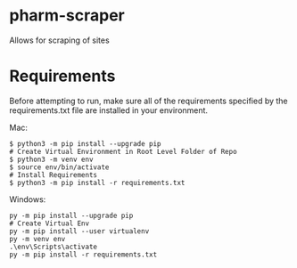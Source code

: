 # pharm-scraper
Allows for scraping of sites

# Requirements

Before attempting to run, make sure all of the requirements specified by the requirements.txt file are installed in your environment. 

Mac:

```
$ python3 -m pip install --upgrade pip
# Create Virtual Environment in Root Level Folder of Repo
$ python3 -m venv env
$ source env/bin/activate
# Install Requirements
$ python3 -m pip install -r requirements.txt

```

Windows:
```
py -m pip install --upgrade pip
# Create Virtual Env
py -m pip install --user virtualenv
py -m venv env
.\env\Scripts\activate
py -m pip install -r requirements.txt
```
